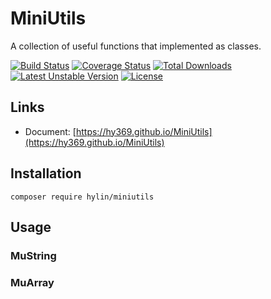 # MiniUtils

A collection of useful functions that implemented as classes.

[![Build Status](https://travis-ci.org/Hy369/MiniUtils.svg?branch=master)](https://travis-ci.org/Hy369/MiniUtils) [![Coverage Status](https://coveralls.io/repos/github/Hy369/MiniUtils/badge.svg?branch=master)](https://coveralls.io/github/Hy369/MiniUtils?branch=master) [![Total Downloads](https://poser.pugx.org/hylin/miniutils/downloads)](https://packagist.org/packages/hylin/miniutils) [![Latest Unstable Version](https://poser.pugx.org/hylin/miniutils/v/unstable)](https://packagist.org/packages/hylin/miniutils) [![License](https://poser.pugx.org/hylin/miniutils/license)](https://packagist.org/packages/hylin/miniutils)

## Links

- Document: [https://hy369.github.io/MiniUtils](https://hy369.github.io/MiniUtils)

## Installation

```
composer require hylin/miniutils
```

## Usage

### MuString

### MuArray

